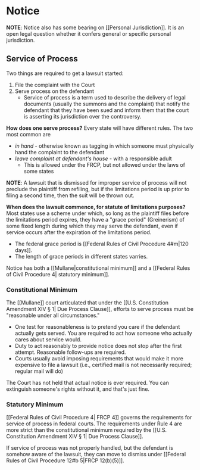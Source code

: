 # Notice
**NOTE**: Notice also has some bearing on [[Personal Jurisdiction]]. It is an open legal question whether it confers general or specific personal jurisdiction.
## Service of Process
Two things are required to get a lawsuit started:
1. File the complaint with the Court
2. Serve process on the defendant
	* Service of process is a term used to describe the delivery of legal documents (usually the summons and the complaint) that notify the defendant that they have been sued and inform them that the court is asserting its jurisdiction over the controversy.

**How does one serve process?**
Every state will have different rules. The two most common are
* *in hand* - otherwise known as tagging in which someone must physically hand the complaint to the defendant
* *leave complaint at defendant's house* - with a responsible adult
	* This is allowed under the FRCP, but not allowed under the laws of some states

**NOTE**: A lawsuit that is dismissed for improper service of process will not preclude the plaintiff from refiling, but if the limitations period is up prior to filing a second time, then the suit will be thrown out.

**When does the lawsuit commence, for statute of limitations purposes?**
Most states use a scheme under which, so long as the plaintiff files before the limitations period expires, they have a "grace period" (Greinerism) of some fixed length during which they may serve the defendant, even if service occurs after the expiration of the limitations period.
* The federal grace period is [[Federal Rules of Civil Procedure 4#m|120 days]].
* The length of grace periods in different states varries.

Notice has both a [[Mullane|constitutional minimum]] and a [[Federal Rules of Civil Procedure 4| statutory minimum]].

### Constitutional Minimum
The [[Mullane]] court articulated that under the [[U.S. Constitution Amendment XIV § 1| Due Process Clause]], efforts to serve process must be "reasonable under all circumstances."
* One test for reasonableness is to pretend you care if the defendant actually gets served. You are required to act how someone who actually cares about service would.
* Duty to act reasonably to provide notice does not stop after the first attempt. Reasonable follow-ups are required.
* Courts usually avoid imposing requirements that would make it more expensive to file a lawsuit (i.e., certified mail is not necessarily required; regular mail will do)

The Court has not held that actual notice is ever required. You can extinguish someone's rights without it, and that's just fine.

### Statutory Minimum
[[Federal Rules of Civil Procedure 4| FRCP 4]] governs the requirements for service of process in federal courts. The requirements under Rule 4 are more strict than the constitutional minimum required by the [[U.S. Constitution Amendment XIV § 1| Due Process Clause]].

If service of process was not properly handled, but the defendant is somehow aware of the lawsuit, they can move to dismiss under [[Federal Rules of Civil Procedure 12#b 5|FRCP 12(b)(5)]].